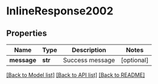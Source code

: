# InlineResponse2002

## Properties
Name | Type | Description | Notes
------------ | ------------- | ------------- | -------------
**message** | **str** | Success message | [optional] 

[[Back to Model list]](../README.md#documentation-for-models) [[Back to API list]](../README.md#documentation-for-api-endpoints) [[Back to README]](../README.md)


